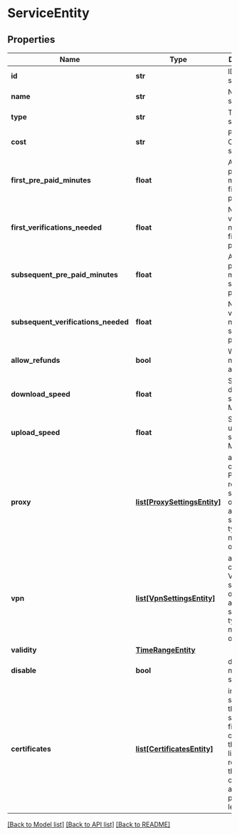 # ServiceEntity


## Properties
Name | Type | Description | Notes
------------ | ------------- | ------------- | -------------
**id** | **str** | ID of the service | [optional] 
**name** | **str** | Name of the service | 
**type** | **str** | Type of the service | 
**cost** | **str** | Per minute Cost of the service | 
**first_pre_paid_minutes** | **float** | Amount of pre-paid minutes for first payment | [optional] 
**first_verifications_needed** | **float** | Number of verifications needed for first payment | [optional] 
**subsequent_pre_paid_minutes** | **float** | Amount of pre-paid minutes for subsequent payments | [optional] 
**subsequent_verifications_needed** | **float** | Number of verifications needed for subsequent payments | [optional] 
**allow_refunds** | **bool** | Whether or not refunds are allowed | [optional] 
**download_speed** | **float** | Service download speed in Mbits | 
**upload_speed** | **float** | Service upload speed in Mbits | 
**proxy** | [**list[ProxySettingsEntity]**](ProxySettingsEntity.md) | array containing Proxy related settings. only available if service is of type proxy, null otherwise | [optional] 
**vpn** | [**list[VpnSettingsEntity]**](VpnSettingsEntity.md) | array containing VPN related settings. only available if service is of type vpn, null otherwise | [optional] 
**validity** | [**TimeRangeEntity**](TimeRangeEntity.md) |  | [optional] 
**disable** | **bool** | disable or not the service | 
**certificates** | [**list[CertificatesEntity]**](CertificatesEntity.md) | inside each service, there should be a field named certificates that has a list of IDs, referencing the certificates at the provider level. | [optional] 

[[Back to Model list]](../README.md#documentation-for-models) [[Back to API list]](../README.md#documentation-for-api-endpoints) [[Back to README]](../README.md)


